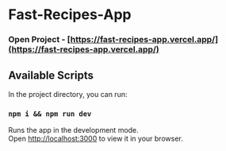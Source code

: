 # Fast-Recipes-App

### Open Project - [https://fast-recipes-app.vercel.app/](https://fast-recipes-app.vercel.app/)

## Available Scripts

In the project directory, you can run:

### `npm i && npm run dev`

Runs the app in the development mode.\
Open [http://localhost:3000](http://localhost:3000) to view it in your browser.

